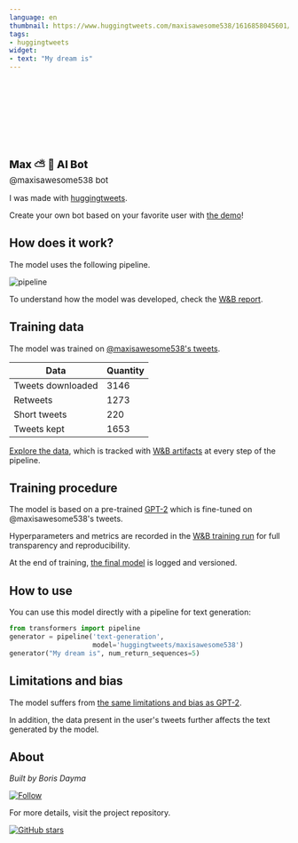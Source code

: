 ```yaml
---
language: en
thumbnail: https://www.huggingtweets.com/maxisawesome538/1616858045601/predictions.png
tags:
- huggingtweets
widget:
- text: "My dream is"
---
```


<div>
<div style="width: 132px; height:132px; border-radius: 50%; background-size: cover; background-image: url('https://pbs.twimg.com/profile_images/1317491990058180608/YN7KXJsg_400x400.jpg')">
</div>
<div style="margin-top: 8px; font-size: 19px; font-weight: 800">Max ⛅ 🤖 AI Bot </div>
<div style="font-size: 15px">@maxisawesome538 bot</div>
</div>

I was made with [huggingtweets](https://github.com/borisdayma/huggingtweets).

Create your own bot based on your favorite user with [the demo](https://colab.research.google.com/github/borisdayma/huggingtweets/blob/master/huggingtweets-demo.ipynb)!

## How does it work?

The model uses the following pipeline.

![pipeline](https://github.com/borisdayma/huggingtweets/blob/master/img/pipeline.png?raw=true)

To understand how the model was developed, check the [W&B report](https://wandb.ai/wandb/huggingtweets/reports/HuggingTweets-Train-a-Model-to-Generate-Tweets--VmlldzoxMTY5MjI).

## Training data

The model was trained on [@maxisawesome538's tweets](https://twitter.com/maxisawesome538).

| Data | Quantity |
| --- | --- |
| Tweets downloaded | 3146 |
| Retweets | 1273 |
| Short tweets | 220 |
| Tweets kept | 1653 |

[Explore the data](https://wandb.ai/wandb/huggingtweets/runs/3g94r4h6/artifacts), which is tracked with [W&B artifacts](https://docs.wandb.com/artifacts) at every step of the pipeline.

## Training procedure

The model is based on a pre-trained [GPT-2](https://huggingface.co/gpt2) which is fine-tuned on @maxisawesome538's tweets.

Hyperparameters and metrics are recorded in the [W&B training run](https://wandb.ai/wandb/huggingtweets/runs/3uqp1d1g) for full transparency and reproducibility.

At the end of training, [the final model](https://wandb.ai/wandb/huggingtweets/runs/3uqp1d1g/artifacts) is logged and versioned.

## How to use

You can use this model directly with a pipeline for text generation:

```python
from transformers import pipeline
generator = pipeline('text-generation',
                     model='huggingtweets/maxisawesome538')
generator("My dream is", num_return_sequences=5)
```

## Limitations and bias

The model suffers from [the same limitations and bias as GPT-2](https://huggingface.co/gpt2#limitations-and-bias).

In addition, the data present in the user's tweets further affects the text generated by the model.

## About

*Built by Boris Dayma*

[![Follow](https://img.shields.io/twitter/follow/borisdayma?style=social)](https://twitter.com/intent/follow?screen_name=borisdayma)

For more details, visit the project repository.

[![GitHub stars](https://img.shields.io/github/stars/borisdayma/huggingtweets?style=social)](https://github.com/borisdayma/huggingtweets)
